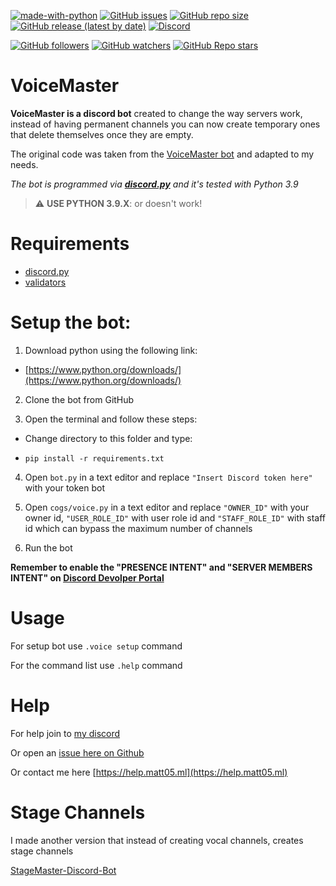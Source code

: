 [![made-with-python](https://img.shields.io/badge/Made%20with-Python-1f425f.svg)](https://www.python.org/)
[![GitHub issues](https://img.shields.io/github/issues/Matt0550/VoiceMaster-Discord-Bot)](https://github.com/Matt0550/VoiceMaster-Discord-Bot/issues)
[![GitHub repo size](https://img.shields.io/github/repo-size/Matt0550/VoiceMaster-Discord-Bot)](https://github.com/Matt0550/VoiceMaster-Discord-Bot/)
[![GitHub release (latest by date)](https://img.shields.io/github/downloads/Matt0550/VoiceMaster-Discord-Bot/total)](https://github.com/Matt0550/VoiceMaster-Discord-Bot/releases)
[![Discord](https://img.shields.io/discord/828990499507404820)](https://discord.gg/5WrVyQKWAr)

[![GitHub followers](https://img.shields.io/github/followers/Matt0550?style=social)](https://github.com/Matt0550?tab=followers)
[![GitHub watchers](https://img.shields.io/github/watchers/Matt0550/VoiceMaster-Discord-Bot?style=social)](https://github.com/Matt0550/VoiceMaster-Discord-Bot/watchers)
[![GitHub Repo stars](https://img.shields.io/github/stars/Matt0550/VoiceMaster-Discord-Bot?style=social)](https://github.com/Matt0550/VoiceMaster-Discord-Bot/stargazers)
# VoiceMaster

**VoiceMaster is a discord bot** created to change the way servers work, instead of having permanent channels you can now create temporary ones that delete themselves once they are empty.

The original code was taken from the [VoiceMaster bot](https://github.com/SamSanai/VoiceMaster-Discord-Bot) and adapted to my needs.

_The bot is programmed via [**discord.py**](https://pypi.org/project/discord.py/) and it's tested with Python 3.9_

> :warning: **USE PYTHON 3.9.X**: or doesn't work!
# Requirements
- [discord.py](https://pypi.org/project/discord.py/)
- [validators](https://pypi.org/project/validators/)
# Setup the bot:

1. Download python using the following link:

- [https://www.python.org/downloads/](https://www.python.org/downloads/)

2. Clone the bot from GitHub

3. Open the terminal and follow these steps:

- Change directory to this folder and type:

- `pip install -r requirements.txt`

4. Open `bot.py` in a text editor and replace `"Insert Discord token here"` with your token bot

5. Open `cogs/voice.py` in a text editor and replace `"OWNER_ID"` with your owner id, `"USER_ROLE_ID"` with user role id and `"STAFF_ROLE_ID"` with staff id which can bypass the maximum number of channels

6. Run the bot

**Remember to enable the "PRESENCE INTENT" and "SERVER MEMBERS INTENT" on [Discord Devolper Portal](https://discord.com/developers/applications/)**
# Usage
For setup bot use `.voice setup` command

For the command list use `.help` command

# Help
For help join to [my discord](https://discord.gg/S87HpxGCvx)

Or open an [issue here on Github](https://github.com/Matt0550/VoiceMaster-Discord-Bot/issues)

Or contact me here [https://help.matt05.ml](https://help.matt05.ml)

# Stage Channels
I made another version that instead of creating vocal channels, creates stage channels

[StageMaster-Discord-Bot](https://github.com/Matt0550/StageMaster-Discord-Bot)
